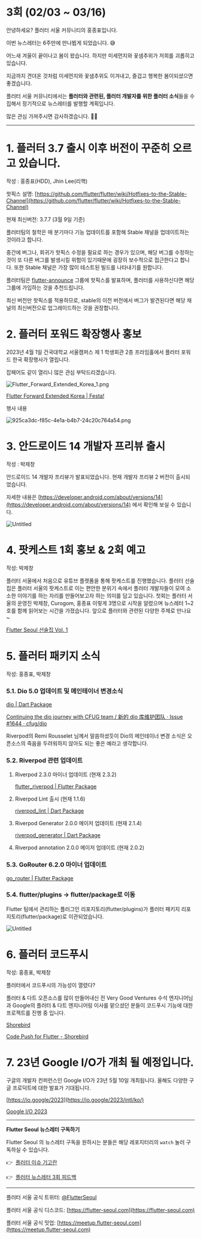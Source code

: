 # 3회 (02/03 ~ 03/16)

안녕하세요? 플러터 서울 커뮤니티의 홍종표입니다.

이번 뉴스레터는 6주만에 만나뵙게 되었습니다. 😅

어느새 겨울이 끝이나고 봄이 왔습니다.  하지만 미세먼지와 꽃샘추위가 저희를 괴롭히고 있습니다.

지금까지 견뎌온 것처럼 미세먼지와 꽃샘추위도 이겨내고, 즐겁고 행복한 봄이되셨으면 좋겠습니다.

플러터 서울 커뮤니티에서는 **플러터와 관련된, 플러터 개발자를 위한 플러터 소식**들을 수집해서 정기적으로 뉴스레터를 발행할 계획입니다.

많은 관심 가져주시면 감사하겠습니다. 🙇‍♂️

---

# 1. 플러터 3.7 출시 이후 버전이 꾸준히 오르고 있습니다.

작성 : 홍종표(HDD), Jhin Lee(리핵)

핫픽스 설명: [https://github.com/flutter/flutter/wiki/Hotfixes-to-the-Stable-Channel](https://github.com/flutter/flutter/wiki/Hotfixes-to-the-Stable-Channel)

현재 최신버전: 3.7.7 (3월 9일 기준)

플러터팀의 철학은 매 분기마다 기능 업데이트를 포함해 Stable 채널을 업데이트하는 것이라고 합니다.

중간에 버그나, 회귀가 핫픽스 수정을 필요로 하는 경우가 있으며, 해당 버그를 수정하는 것이 또 다른 버그를 발생시킬 위험이 있기때문에 굉장히 보수적으로 접근한다고 합니다. 또한 Stable 채널은 가장 많이 테스트된 빌드를 나타내기를 원합니다.

플러터팀은 [flutter-announce](https://groups.google.com/forum/#!forum/flutter-announce) 그룹에 핫픽스를 발표하며, 플러터를 사용하신다면 해당 그룹에 가입하는 것을 추천드립니다.

최신 버전만 핫픽스를 적용하므로, stable의 이전 버전에서 버그가 발견된다면 해당 채널의 최신버전으로 업그레이드하는 것을 권장합니다.

# 2. 플러터 포워드 확장행사 홍보

2023년 4월 1일 
건국대학교 서울캠퍼스 제 1 학생회관 2층 프라임홀에서 플러터 포워드 한국 확장행사가 열립니다.

잡페어도 같이 열리니 많은 관심 부탁드리겠습니다.

![Flutter_Forward_Extended_Korea_1.png](../assets/newsletter_003rd/1.png)

[Flutter Forward Extended Korea | Festa!](https://festa.io/events/3201)

행사 내용

![925ca3dc-f85c-4e1a-b4b7-24c20c764a54.png](../assets/newsletter_003rd/2.png)

# 3. 안드로이드 14 개발자 프리뷰 출시

작성 : 박제창  

안드로이드 14 개발자 프리뷰가 발표되었습니다. 현재 개발자 프리뷰 2 버전이 출시되었습니다. 

자세한 내용은 [https://developer.android.com/about/versions/14](https://developer.android.com/about/versions/14) 에서 확인해 보실 수 있습니다. 

![Untitled](../assets/newsletter_003rd/3.png)

# 4. 팟케스트 1회 홍보 & 2회 예고

작성: 박제창

플러터 서울에서 처음으로 유튜브 플랫폼을 통해 팟케스트를 진행했습니다. 플러터 선술집은 플러터 서울의 팟케스트로 이는 편안한 분위기 속에서 플러터 개발자들이 모여 소소한 이야기를 하는 자리를 만들어보고자 하는 의미를 담고 있습니다. 첫회는 플러터 서울의 운영진 박제창, Curogom, 홍종표 이렇게 3명으로 시작을 알렸으며 뉴스레터 1~2호를 함께 읽어보는 시간을 가졌습니다.  앞으로 플러터와 관련된 다양한 주제로 만나요 ~ 

[Flutter Seoul 선술집 Vol. 1](https://www.youtube.com/watch?v=wDDTjARyuQ0)

# 5. 플러터 패키지 소식

작성: 홍종표, 박제창

### 5.1. Dio 5.0 업데이트 및 메인테이너 변경소식

[dio | Dart Package](https://pub.dev/packages/dio)

[Continuing the dio journey with CFUG team / 新的 dio 库维护团队 · Issue #1644 · cfug/dio](https://github.com/cfug/dio/issues/1644)

Riverpod의 Remi Rousselet 님께서 말씀하셨듯이 Dio의 메인테이너 변경 소식은 오픈소스의 죽음을 두려워하지 않아도 되는 좋은 예라고 생각합니다.

### 5.2. Riverpod 관련 업데이트

1. Riverpod 2.3.0 마이너 업데이트 (현재 2.3.2)
    
    [flutter_riverpod | Flutter Package](https://pub.dev/packages/flutter_riverpod)
    
2. Riverpod Lint 출시 (현재 1.1.6)
    
    [riverpod_lint | Dart Package](https://pub.dev/packages/riverpod_lint)
    
3. Riverpod Generator 2.0.0 메이저 업데이트 (현재 2.1.4)
    
    [riverpod_generator | Dart Package](https://pub.dev/packages/riverpod_generator)
    
4. Riverpod annotation 2.0.0 메이저 업데이트 (현재 2.0.2)

### 5.3. GoRouter 6.2.0 마이너 업데이트

[go_router | Flutter Package](https://pub.dev/packages/go_router)

### 5.4. flutter/plugins → flutter/package로 이동

Flutter 팀에서 관리하는 플러그인 리포지토리(flutter/plugins)가  플러터 패키지 리포지토리(flutter/package)로 이관되었습니다. 

![Untitled](../assets/newsletter_003rd/4.png)

# 6. 플러터 코드푸시

작성: 홍종표, 박제창

플러터에서 코드푸시의 가능성이 열렸다?

플러터 & 다트 오픈소스를 많이 만들어내신 전 Very Good Ventures 수석 엔지니어님과 Google의 플러터 & 다트 엔지니어링 이사를 맡으셨던 분들이 코드푸시 기능에 대한 프로젝트를 진행 중 입니다.

[Shorebird](https://shorebird.dev/)

[Code Push for Flutter - Shorebird](https://youtu.be/mmKvs0_Zu14)

# 7. 23년 Google I/O가 개최 될 예정입니다.

구글의 개발자 컨퍼런스인 Google I/O가 23년 5월 10일 개최됩니다. 올해도 다양한 구글 프로덕트에 대한 발표가 기대됩니다. 

[https://io.google/2023](https://io.google/2023/intl/ko/)

[Google I/O 2023](https://io.google/2023/puzzle/)

---

**Flutter Seoul 뉴스레터 구독하기**

Flutter Seoul 의 뉴스레터 구독을 원하시는 분들은 해당 레포지터리의 `watch` 눌러 구독하실 수 있습니다.

👉  [플러터 이슈 기고란](https://docs.google.com/forms/d/1P58z7f_YC-BJehHW3xa2dp1impmFwrmEhOJUTDVfWPo/edit)

👉  [플러터 뉴스레터 3회 피드백](https://forms.gle/DgNTdD8Q4p4Gj7dZ7)

---

플러터 서울 공식 트위터: [@FlutterSeoul](https://twitter.com/flutterseoul?s=21&t=1lvvhkp7LX_b-JT8sVoYCA)

플러터 서울 공식 디스코드: [https://flutter-seoul.com](https://flutter-seoul.com)

플러터 서울 공식 밋업: [https://meetup.flutter-seoul.com](https://meetup.flutter-seoul.com)